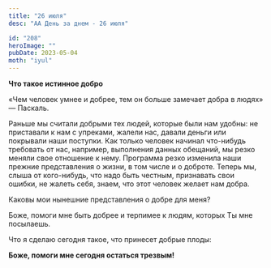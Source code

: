 ```yaml
---
title: "26 июля"
desc: "АА День за днем - 26 июля"

id: "208"
heroImage: ""
pubDate: 2023-05-04
moth: "iyul"
---
```


**Что такое истинное добро**

«Чем человек умнее и добрее, тем он больше замечает добра в людях» — Паскаль.

Раньше мы считали добрыми тех людей, которые были нам удобны: не приставали к
нам с упреками, жалели нас, давали деньги или покрывали наши поступки. Как
только человек начинал что-нибудь требовать от нас, например, выполнения
данных обещаний, мы резко меняли свое отношение к нему. Программа резко
изменила наши прежние представления о жизни, в том числе и о доброте. Теперь
мы, слыша от кого-нибудь, что надо быть честным, признавать свои ошибки, не
жалеть себя, знаем, что этот человек желает нам добра.

Каковы мои нынешние представления о добре для меня?

Боже, помоги мне быть добрее и терпимее к людям, которых Ты мне посылаешь.

Что я сделаю сегодня такое, что принесет добрые плоды:

**Боже, помоги мне сегодня остаться трезвым!**
